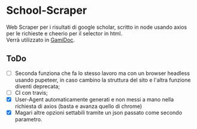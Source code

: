 # School-Scraper
Web Scraper per i risultati di google scholar, scritto in node usando axios per le richieste  e cheerio per il selector in html. <br/>
Verrà utilizzato in [GamiDoc](https://github.com/GamiDoc).
## ToDo
- [ ] Seconda funziona che fa lo stesso lavoro ma con un browser headless usando pupeteer, in caso cambino la struttura del sito e l'altra funzione diventi deprecata;
- [ ] CI con travis;
- [x] User-Agent automaticamente generati e non messi a mano nella richiesta di axios (basta e avanza quello di chrome)
- [x] Magari altre opzioni settabili tramite un json passato come secondo parametro.
